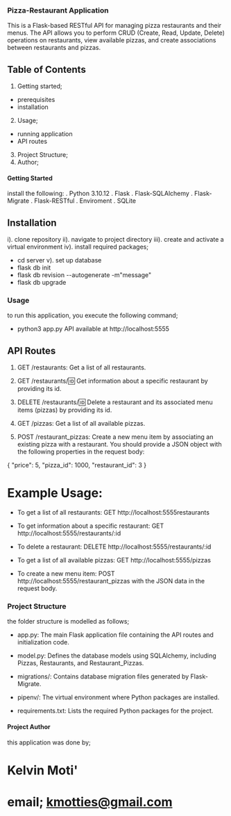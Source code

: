 ### Pizza-Restaurant Application
This is a Flask-based RESTful API for managing pizza restaurants and their menus. The API allows you to perform CRUD (Create, Read, Update, Delete) operations on restaurants, view available pizzas, and create associations between restaurants and pizzas.

## Table of Contents
1. Getting started;
- prerequisites
- installation

2. Usage;
- running application
- API routes

3. Project Structure;
4. Author;


#### Getting Started
install the following:
. Python 3.10.12
. Flask
. Flask-SQLAlchemy
. Flask-Migrate
. Flask-RESTful
. Enviroment
. SQLite

## Installation 
i). clone repository
ii). navigate to project directory
iii). create and activate a virtual environment
iv). install required packages;
- cd server
v). set up database
- flask db init
- flask db revision --autogenerate -m"message"
- flask db upgrade

### Usage
to run this application, you execute the following command;
- python3 app.py
API available at http://localhost:5555

## API Routes
1. GET /restaurants: Get a list of all restaurants.

2. GET /restaurants/:id: Get information about a specific restaurant by providing its id.

3. DELETE /restaurants/:id: Delete a restaurant and its associated menu items (pizzas) by providing its id.

4. GET /pizzas: Get a list of all available pizzas.

5. POST /restaurant_pizzas: Create a new menu item by associating an existing pizza with a restaurant. You should provide a JSON object with the following properties in the request body:

{
  "price": 5,
  "pizza_id": 1000,
  "restaurant_id": 3
}

# Example Usage:

- To get a list of all restaurants: GET http://localhost:5555restaurants

- To get information about a specific restaurant: GET http://localhost:5555/restaurants/:id

- To delete a restaurant: DELETE http://localhost:5555/restaurants/:id

- To get a list of all available pizzas: GET http://localhost:5555/pizzas

- To create a new menu item: POST http://localhost:5555/restaurant_pizzas with the JSON data in the request body.

### Project Structure
the folder structure is modelled as follows;

+ app.py: The main Flask application file containing the API routes and initialization code.

+ model.py: Defines the database models using SQLAlchemy, including Pizzas, Restaurants, and Restaurant_Pizzas.

+ migrations/: Contains database migration files generated by Flask-Migrate.

+ pipenv/: The virtual environment where Python packages are installed.

+ requirements.txt: Lists the required Python packages for the project.

#### Project Author
this application was done by;
 # Kelvin Moti'
# email; kmotties@gmail.com